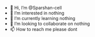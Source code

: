 - 👋 Hi, I’m @Sparshan-cell
- 👀 I’m interested in nothing
- 🌱 I’m currently learning nothing
- 💞️ I’m looking to collaborate on nothing
- 📫 How to reach me please dont

<!---
Spiderman-cell/Spiderman-cell is a ✨ special ✨ repository because its `README.md` (this file) appears on your GitHub profile.
You can click the Preview link to take a look at your changes.
--->
